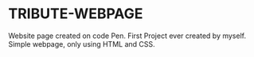 # TRIBUTE-WEBPAGE

Website page created on code Pen.
First Project ever created by myself.
Simple webpage, only using HTML and CSS.
